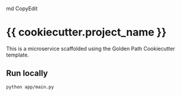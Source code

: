 md
CopyEdit
# {{ cookiecutter.project_name }}

This is a microservice scaffolded using the Golden Path Cookiecutter template.

## Run locally

```bash
python app/main.py

